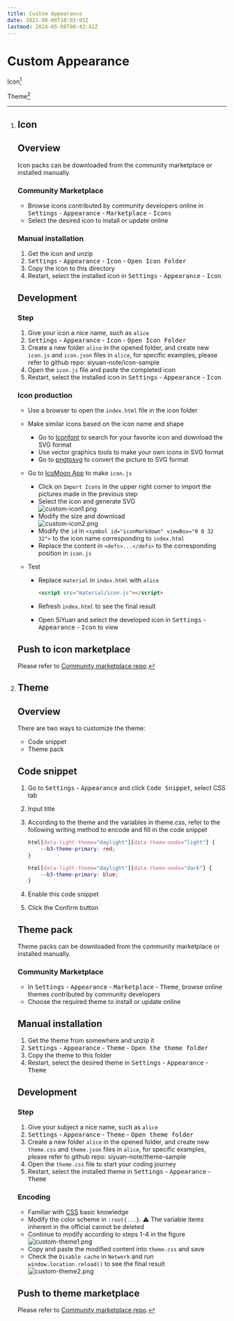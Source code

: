```yaml
---
title: Custom Appearance
date: 2021-08-08T18:03:03Z
lastmod: 2024-05-08T00:43:41Z
---
```


# Custom Appearance

Icon[^1]

Theme[^2]

[^1]: # Icon

    ## Overview

    Icon packs can be downloaded from the community marketplace or installed manually.

    ### Community Marketplace

    * Browse icons contributed by community developers online in <kbd>Settings</kbd>​ - <kbd>Appearance</kbd>​ - <kbd>Marketplace</kbd>​ - <kbd>Icons</kbd>​
    * Select the desired icon to install or update online

    ### Manual installation

    1. Get the icon and unzip
    2. <kbd>Settings</kbd> - <kbd>Appearance</kbd> - <kbd>Icon</kbd> - <kbd>Open Icon Folder</kbd>
    3. Copy the icon to this directory
    4. Restart, select the installed icon in <kbd>Settings</kbd> - <kbd>Appearance</kbd> - <kbd>Icon</kbd>

    ## Development

    ### Step

    1. Give your icon a nice name, such as `alice`
    2. <kbd>Settings</kbd> - <kbd>Appearance</kbd> - <kbd>Icon</kbd> - <kbd>Open Icon Folder</kbd>
    3. Create a new folder `alice`​ in the opened folder, and create new `icon.js`​ and `icon.json`​ files in `alice`​, for specific examples, please refer to github repo: siyuan-note/icon-sample
    4. Open the `icon.js` file and paste the completed icon
    5. Restart, select the installed icon in <kbd>Settings</kbd> - <kbd>Appearance</kbd> - <kbd>Icon</kbd>

    ### Icon production

    * Use a browser to open the `index.html`​ file in the icon folder
    * Make similar icons based on the icon name and shape

      * Go to [Iconfont](https://www.iconfont.cn) to search for your favorite icon and download the SVG format
      * Use vector graphics tools to make your own icons in SVG format
      * Go to [pngtosvg](https://www.pngtosvg.com/) to convert the picture to SVG format
    * Go to [IcoMoon App](https://icomoon.io/app/#/select) to make `icon.js`​

      * Click on `Import Icons`​ in the upper right corner to import the pictures made in the previous step
      * Select the icon and generate SVG  
        ![custom-icon1.png](assets/custom-icon1-20210512172156-jaoyrnz.png)
      * Modify the size and download  
        ![custom-icon2.png](assets/custom-icon2-20210512172204-dphc486.png)
      * Modify the `id`​ in `<symbol id="iconMarkdown" viewBox="0 0 32 32">`​ to the icon name corresponding to `index.html`​
      * Replace the content in `<defs>...</defs>`​ to the corresponding position in `icon.js`​
    * Test

      * Replace `material`​ in `index.html`​ with `alice`​

        ```html
        <script src="material/icon.js"></script>
        ```
      * Refresh `index.html`​ to see the final result
      * Open SiYuan and select the developed icon in <kbd>Settings</kbd> - <kbd>Appearance</kbd> - <kbd>Icon</kbd> to view

    ## Push to icon marketplace

    Please refer to [Community marketplace repo](https://b3log.org/siyuan/en/community.html).


[^2]: # Theme

    ## Overview

    There are two ways to customize the theme:

    * Code snippet
    * Theme pack

    ## Code snippet

    1. Go to <kbd>Settings</kbd>​ - <kbd>Appearance</kbd>​ and click  <kbd>Code Snippet</kbd>​, select CSS tab
    2. Input title
    3. According to the theme and the variables in theme.css, refer to the following writing method to encode and fill in the code snippet

        ```css
        html[data-light-theme="daylight"][data-theme-mode="light"] {
            --b3-theme-primary: red;
        }

        html[data-light-theme="daylight"][data-theme-mode="dark"] {
            --b3-theme-primary: blue;
        }
        ```
    4. Enable this code snippet
    5. Click the Confirm button

    ## Theme pack

    Theme packs can be downloaded from the community marketplace or installed manually.

    ### Community Marketplace

    * In <kbd>Settings</kbd>​ - <kbd>Appearance</kbd>​ - <kbd>Marketplace</kbd>​ - <kbd>Theme</kbd>​, browse online themes contributed by community developers
    * Choose the required theme to install or update online

    ## Manual installation

    1. Get the theme from somewhere and unzip it
    2. <kbd>Settings</kbd> - <kbd>Appearance</kbd> - <kbd>Theme</kbd> - <kbd>Open the theme folder</kbd>
    3. Copy the theme to this folder
    4. Restart, select the desired theme in <kbd>Settings</kbd> - <kbd>Appearance</kbd> - <kbd>Theme</kbd>

    ## Development

    ### Step

    1. Give your subject a nice name, such as `alice`
    2. <kbd>Settings</kbd> - <kbd>Appearance</kbd> - <kbd>Theme</kbd> - <kbd>Open theme folder</kbd>
    3. Create a new folder `alice`​ in the opened folder, and create new `theme.css`​ and `theme.json`​ files in `alice`​, for specific examples, please refer to github repo: siyuan-note/theme-sample
    4. Open the `theme.css` file to start your coding journey
    5. Restart, select the installed theme in <kbd>Settings</kbd> - <kbd>Appearance</kbd> - <kbd>Theme</kbd>

    ### Encoding

    * Familiar with [CSS](https://developer.mozilla.org/en-US/docs/Web/CSS) basic knowledge
    * Modify the color scheme in `:root{...}`. ⚠️ The variable items inherent in the official cannot be deleted
    * Continue to modify according to steps 1-4 in the figure  
      ![custom-theme1.png](assets/custom-theme1-20210512172253-eqdgnkd.png)
    * Copy and paste the modified content into `theme.css` and save
    * Check the `Disable cache` in `Network` and run `window.location.reload()` to see the final result  
      ![custom-theme2.png](assets/custom-theme2-20210512172321-1qkspzd.png)

    ## Push to theme marketplace

    Please refer to [Community marketplace repo](https://b3log.org/siyuan/en/community.html).
